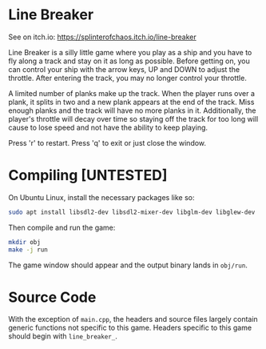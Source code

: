 # Line Breaker

See on itch.io: https://splinterofchaos.itch.io/line-breaker

Line Breaker is a silly little game where you play as a ship and you have to
fly along a track and stay on it as long as possible. Before getting on, you
can control your ship with the arrow keys, UP and DOWN to adjust the throttle.
After entering the track, you may no longer control your throttle.

A limited number of planks make up the track. When the player runs over a
plank, it splits in two and a new plank appears at the end of the track. Miss
enough planks and the track will have no more planks in it. Additionally, the
player's throttle will decay over time so staying off the track for too long
will cause to lose speed and not have the ability to keep playing.

Press 'r' to restart.
Press 'q' to exit or just close the window.

# Compiling [UNTESTED]

On Ubuntu Linux, install the necessary packages like so:
```bash
sudo apt install libsdl2-dev libsdl2-mixer-dev libglm-dev libglew-dev
```
Then compile and run the game:
```bash
mkdir obj
make -j run
```
The game window should appear and the output binary lands in `obj/run`.

# Source Code

With the exception of `main.cpp`, the headers and source files largely contain
generic functions not specific to this game. Headers specific to this game
should begin with `line_breaker_`.
